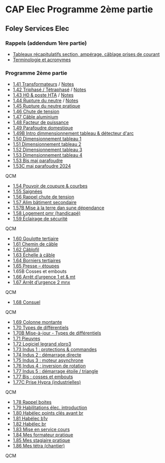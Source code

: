 # CAP Elec Programme 2ème partie
## Foley Services Elec

### Rappels (addendum 1ère partie)

- [Tableaux récapitulatifs section, ampérage, câblage prises de courant](../1ere_partie/CAP_Elec_Tableaux_Recapitulatifs.md)
- [Terminologie et acronymes](./1_ere_partie/CAP_Elec_Terminologie_Acronymes.md)


### Programme 2ème partie

- [1.41 Transformateurs](https://youtu.be/3l55DdoqlK4) / [Notes](./CAP_Elec_1_41.md)
- [1.42 Triphasé / Tétraphasé](https://youtu.be/Z-q5bp78TiA) / [Notes](./CAP_Elec_1_42.md)
- [1.43 H0 & poste HTA](https://youtu.be/CfZVZvTpzMs) / [Notes](./CAP_Elec_1_43.md)
- [1.44 Rupture du neutre](https://youtu.be/lqpS-oGQVwA) / [Notes](./CAP_Elec_1_44.md)
- [1.45 Rupture du neutre pratique](https://youtu.be/JJfUtDiRq2k)
- [1.46 Chute de tension](https://youtu.be/9riZqBhiBao)
- [1.47 Câble aluminium](https://youtu.be/e_nsy8G_vWw)
- [1.48 Facteur de puissance](https://youtu.be/8dPOf_TP2os)
- [1.49 Parafoudre domestique](https://youtu.be/PvcWnjI9txw)
- [1.49B Intro dimmensionnement tableau & détecteur d'arc](https://www.youtube.com/watch?v=1BrWSIsZ2Cs)
- [1.50 Dimensionnement tableau 1](https://youtu.be/8fg6fAb5ePg)
- [1.51 Dimensionnement tableau 2](https://youtu.be/kSIwx_Da0PM)
- [1.52 Dimensionnement tableau 3](https://youtu.be/KU_7UYiddlM)
- [1.53 Dimensionnement tableau 4](https://youtu.be/KVZfmLhppeQ)
- [1.53 Bis maj parafoudre](https://youtu.be/N7zTI1mvZ0o)
- [1.53C maj parafoudre 2024](https://www.youtube.com/watch?v=Gg5PzQFj1DQ)

QCM

- [1.54 Pouvoir de coupure &amp; courbes](https://youtu.be/eCK39U4HOTg)
- [1.55 Saignées](https://youtu.be/fod4OYvmtuw)
- [1.56 Rappel chute de tension](https://youtu.be/QUgGy3fLktY)
- [1.57 Alim bâtiment secondaire](https://youtu.be/kEPQB54pdL4)
- [1.57B Mise à la terre dan sune dépendance](https://youtu.be/ZaVL4Owi4lc)
- [1.58 Logement pmr (handicapé)](https://youtu.be/OK8U51aTHD0)
- [1.59 Éclairage de sécurité](https://youtu.be/V8duOcuLCEs)

QCM

- [1.60 Goulotte tertiaire](https://youtu.be/S5jN4580Igg)
- [1.61 Chemin de câble](https://youtu.be/oxysXJcldJw)
- [1.62 Câblofil](https://youtu.be/5VBfm7ynQAU)
- [1.63 Échelle à câble](https://youtu.be/M0igHLdhrMo)
- [1.64 Borniers tertiaires](https://youtu.be/QMEewGe-vYs)
- [1.65 Presse – étoupes](https://youtu.be/js9a-c29eMU)
- 1.65B Cosses et embouts 
- [1.66 Arrêt d’urgence 1 et &amp; mt](https://youtu.be/nefQDojra7Y)
- [1.67 Arrêt d’urgence 2 mnx](https://youtu.be/dvejGrUoQ3c)

QCM

- [1.68 Consuel](https://youtu.be/yTc8WVrhkdc)

QCM

- [1.69 Colonne montante](https://youtu.be/KrRZw7bWsGU)
- [1.70 Types de différentiels](https://youtu.be/NNVNwgB-Tfo)
 - [1.70B Mise-à-jour - Types de différentiels](https://youtu.be/abAQy3E_n8E)
- [1.71 Pieuvres](https://youtu.be/JrfXZtyOuKM)
- [1.72 Logiciel legrand xlpro3](https://youtu.be/s8D-OFFw0ww)
- [1.73 Indus 1 : protections & commandes](https://youtu.be/E8TSs---Z_Q)
- [1.74 Indus 2 : démarrage directe](https://youtu.be/anSNjzBhB5g)
- [1.75 Indus 3 : moteur asynchrone](https://youtu.be/xz1XHJVTQSA)
- [1.76 Indus 4 : inversion de rotation](https://youtu.be/y5A29PchogE)
- [1.77 Indus 5 : démarrage étoile / triangle](https://youtu.be/iD2r5pWdcNo)
- [1.77 Bis  : cosses et embouts](https://youtu.be/4DLiVuQbld0)
- [1.77C Prise Hypra (industrielles)](https://youtu.be/Jny5fdDGQXg)

QCM

- [1.78 Rappel boites](https://youtu.be/fl50XQxa7GM)
- [1.79 Habilitations élec. introduction](https://youtu.be/pe7i9GkI_H4)
- [1.80 Habélec points clés avant br](https://youtu.be/t-RSv5eRos4)
- [1.81 Habélec b1v](https://youtu.be/c7WcghYbpxY)
- [1.82 Habélec br](https://youtu.be/0EXhXeuHikI)
- [1.83 Mise en service cours](https://youtu.be/wNK_aQaREA4)
- [1.84 Mes formateur pratique](https://youtu.be/6vNvEA7uU18)
- [1.85 Mes stagiaire pratique](https://youtu.be/XLqzRfDTvWI)
- [1.86 Mes tétra (chantier)](https://youtu.be/JrzBQiw3lIA)

QCM